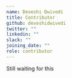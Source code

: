 ```yaml
---
name: Deveshi Dwivedi
title: Contributor
github: deveshidwivedi
twitter: ""
linkedin: ""
slack: ""
joining_date: ""
role: contributor
---
```


Still waiting for this
